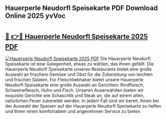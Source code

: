 ## Hauerperle Neudorfl Speisekarte PDF Download Online 2025 yvVoc

# <h2><a href="http://gccr17.nevu.top/?p=Hauerperle+Neudorfl+Speisekarte">🔗 👉🔴 Hauerperle Neudorfl Speisekarte 2025 PDF</a></h2>

[![Hauerperle Neudorfl Speisekarte 2025 PDF](https://i.imgur.com/dBaPXMq.png)](http://gccr17.nevu.top/?p=Hauerperle+Neudorfl+Speisekarte)
Die Hauerperle Neudorfl Speisekarte ist eine Gelegenheit, etwas zu wählen, das Ihnen gefällt. Die Hauerperle Neudorfl Speisekarte unseres Restaurants bietet eine große Auswahl an frischem Gemüse und Obst für die Zubereitung von leichten und frischen Salaten. Für Fleischliebhaber bietet unsere Hauerperle Neudorfl Speisekarte eine große Auswahl an Gerichten: Rindfleisch, Schweinefleisch, Huhn und Fisch. Unseren Auserwählten bieten wir exquisite Gerichte wie Schaschlik und Steak an, die auf einem alten, natürlichen Feuer zubereitet werden. In jedem Fall sind wir bereit, Ihnen bei der Auswahl der Speisen auf der Hauerperle Neudorfl Speisekarte zu helfen und Ihnen einen komfortablen und angenehmen Service zu bieten.
